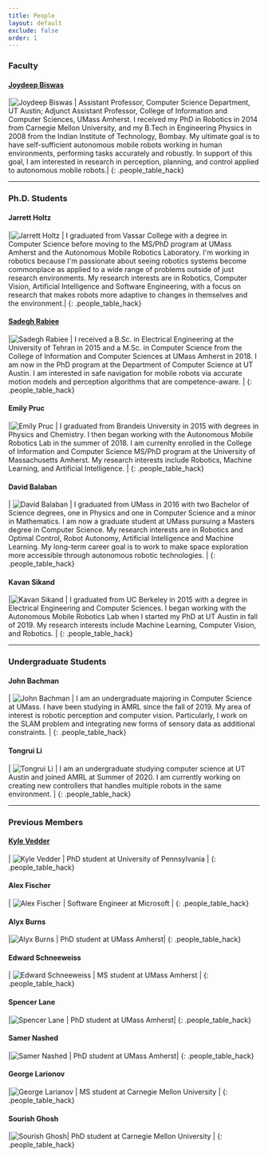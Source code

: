 ```yaml
---
title: People
layout: default
exclude: false
order: 1
---
```


### Faculty

#### [Joydeep Biswas](https://www.joydeepb.com/)

|![Joydeep Biswas](assets/images/people/joydeepb.jpg) | Assistant Professor, Computer Science Department, UT Austin; Adjunct Assistant Professor, College of Information and Computer Sciences, UMass Amherst. I received my PhD in Robotics in 2014 from Carnegie Mellon University, and my B.Tech in Engineering Physics in 2008 from the Indian Institute of Technology, Bombay. My ultimate goal is to have self-sufficient autonomous mobile robots working in human environments, performing tasks accurately and robustly. In support of this goal, I am interested in research in perception, planning, and control applied to autonomous mobile robots.|
{: .people_table_hack}

---

### Ph.D. Students

#### Jarrett Holtz

|![Jarrett Holtz](assets/images/people/jarrett_holtz.jpg) | I graduated from Vassar College with a degree in Computer Science before moving to the MS/PhD program at UMass Amherst and the Autonomous Mobile Robotics Laboratory. I'm working in robotics because I'm passionate about seeing robotics systems become commonplace as applied to a wide range of problems outside of just research environments. My research interests are in Robotics, Computer Vision, Artificial Intelligence and Software Engineering, with a focus on research that makes robots more adaptive to changes in themselves and the environment.|
{: .people_table_hack}

#### [Sadegh Rabiee](http://www.cs.utexas.edu/~srabiee/)

|![Sadegh Rabiee](assets/images/people/sadegh_rabiee.jpg) | I received a B.Sc. in Electrical Engineering at the University of Tehran in 2015 and a M.Sc. in Computer Science from the College of Information and Computer Sciences at UMass Amherst in 2018. I am now in the PhD program at the Department of Computer Science at UT Austin. I am interested in safe navigation for mobile robots via accurate motion models and perception algorithms that are competence-aware. |
{: .people_table_hack}

#### Emily Pruc

|![Emily Pruc](assets/images/people/emily_pruc.jpg)  | I graduated from Brandeis University in 2015 with degrees in Physics and Chemistry. I then began working with the Autonomous Mobile Robotics Lab in the summer of 2018. I am currenlty enrolled in the College of Information and Computer Science MS/PhD program at the University of Massachusetts Amherst. My research interests include Robotics, Machine Learning, and Artificial Intelligence. |
{: .people_table_hack}

#### David Balaban

| ![David Balaban](assets/images/people/david_balaban.jpg) | I graduated from UMass in 2016 with two Bachelor of Science degrees, one in Physics and one in Computer Science and a minor in Mathematics. I am now a graduate student at UMass pursuing a Masters degree in Computer Science. My research interests are in Robotics and Optimal Control, Robot Autonomy, Artificial Intelligence and Machine Learning. My long-term career goal is to work to make space exploration more accessible through autonomous robotic technologies. |
{: .people_table_hack}

#### Kavan Sikand

|![Kavan Sikand](assets/images/people/kavan_sikand.jpg)  | I graduated from UC Berkeley in 2015 with a degree in Electrical Engineering and Computer Sciences. I began working with the Autonomous Mobile Robotics Lab when I started my PhD at UT Austin in fall of 2019. My research interests include Machine Learning, Computer Vision, and Robotics. |
{: .people_table_hack}

---

### Undergraduate Students

#### John Bachman

| ![John Bachman](assets/images/people/john_bachman.jpg) | I am an undergraduate majoring in Computer Science at UMass. I have been studying in AMRL since the fall of 2019. My area of interest is robotic perception and computer vision. Particularly, I work on the SLAM problem and integrating new forms of sensory data as additional constraints. |
{: .people_table_hack}

#### Tongrui Li

| ![Tongrui Li](assets/images/people/tongrui_li.jpg) | I am an undergraduate studying computer science at UT Austin and joined AMRL at Summer of 2020. I am currently working on creating new controllers that handles multiple robots in the same environment. |
{: .people_table_hack}

---

### Previous Members

#### [Kyle Vedder](http://vedder.io)

| ![Kyle Vedder](assets/images/people/kyle_vedder.jpg) | PhD student at University of Pennsylvania |
{: .people_table_hack}

#### Alex Fischer

| ![Alex Fischer](assets/images/people/alex_fischer.jpg) |  Software Engineer at Microsoft |
{: .people_table_hack}

#### Alyx Burns

|![Alyx Burns](assets/images/people/alyx_burns.jpg) | PhD student at UMass Amherst|
{: .people_table_hack}

#### Edward Schneeweiss

| ![Edward Schneeweiss](assets/images/people/eddy_schneeweiss.jpg) | MS student at UMass Amherst |
{: .people_table_hack}

#### Spencer Lane

|![Spencer Lane](assets/images/people/spencer_lane.jpg) | PhD student at UMass Amherst|
{: .people_table_hack}

#### Samer Nashed

|![Samer Nashed](assets/images/people/samer_nashed.jpg) | PhD student at UMass Amherst|
{: .people_table_hack}

#### George Larionov

|![George Larianov](assets/images/people/george_larionov.jpg) | MS student at Carnegie Mellon University |
{: .people_table_hack}

#### Sourish Ghosh

|![Sourish Ghosh](assets/images/people/sourish_ghosh.jpg)| PhD student at Carnegie Mellon University |
{: .people_table_hack}
